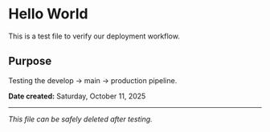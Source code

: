 # Hello World

This is a test file to verify our deployment workflow.

## Purpose
Testing the develop → main → production pipeline.

**Date created:** Saturday, October 11, 2025

---

*This file can be safely deleted after testing.*

